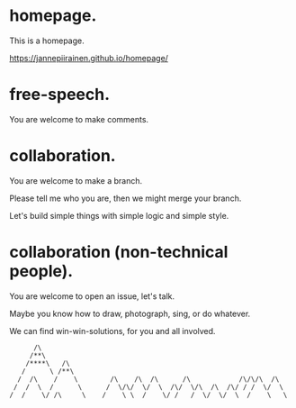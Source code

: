 # homepage.
This is a homepage.

https://jannepiirainen.github.io/homepage/

# free-speech.
You are welcome to make comments.

# collaboration.
You are welcome to make a branch. 

Please tell me who you are, then we might merge your branch.

Let's build simple things with simple logic and simple style.

# collaboration (non-technical people).

You are welcome to open an issue, let's talk.

Maybe you know how to draw, photograph, sing, or do whatever.

We can find win-win-solutions, for you and all involved.


          /\
         /**\
        /****\   /\
       /      \ /**\
      /  /\    /    \        /\    /\  /\      /\            /\/\/\  /\
     /  /  \  /      \      /  \/\/  \/  \  /\/  \/\  /\  /\/ / /  \/  \
    /  /    \/ /\     \    /    \ \  /    \/ /   /  \/  \/  \  /    \   \
